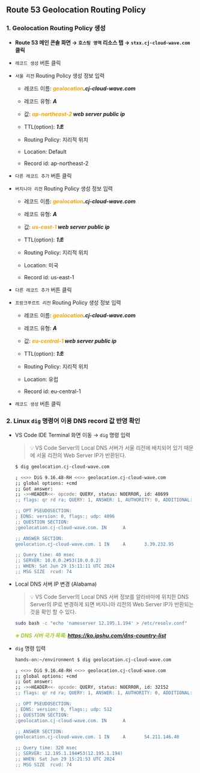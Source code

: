 ## Route 53 Geolocation Routing Policy

### 1. Geolocation Routing Policy 생성 

- **Route 53 메인 콘솔 화면 → `호스팅 영역` 리소스 탭 → `stxx.cj-cloud-wave.com` 클릭**

- `레코드 생성` 버튼 클릭

- `서울 리전` Routing Policy 생성 정보 입력

    - 레코드 이름: ***<span style="color:orange">geolocation</span>.cj-cloud-wave.com***

    - 레코드 유형: ***A***

    - 값: ***<span style="color:orange">ap-northeast-2</span> web server public ip***

    - TTL(option): ***1초***

    - Routing Policy: 지리적 위치

    - Location: Default

    - Record id: ap-northeast-2

- `다른 레코드 추가` 버튼 클릭

- `버지니아 리전` Routing Policy 생성 정보 입력

    - 레코드 이름: ***<span style="color:orange">geolocation</span>.cj-cloud-wave.com***

    - 레코드 유형: ***A***

    - 값: ***<span style="color:orange">us-east-1</span> web server public ip***

    - TTL(option): ***1초***

    - Routing Policy: 지리적 위치

    - Location: 미국

    - Record id: us-east-1

- `다른 레코드 추가` 버튼 클릭

- `프랑크푸르트 리전` Routing Policy 생성 정보 입력

    - 레코드 이름: ***<span style="color:orange">geolocation</span>.cj-cloud-wave.com***

    - 레코드 유형: ***A***

    - 값: ***<span style="color:orange">eu-central-1</span> web server public ip***

    - TTL(option): ***1초***

    - Routing Policy: 지리적 위치

    - Location: 유럽

    - Record id: eu-central-1

- `레코드 생성` 버튼 클릭

### 2. Linux `dig` 명령어 이용 DNS record 값 반영 확인

- VS Code IDE Terminal 화면 이동 → `dig` 명령 입력

  > 💡 VS Code Server의 Local DNS 서버가 서울 리전에 배치되어 있기 때문에 서울 리전의 Web Server IP가 반환된다.

    ```bash
    $ dig geolocation.cj-cloud-wave.com

    ; <<>> DiG 9.16.48-RH <<>> geolocation.cj-cloud-wave.com
    ;; global options: +cmd
    ;; Got answer:
    ;; ->>HEADER<<- opcode: QUERY, status: NOERROR, id: 48699
    ;; flags: qr rd ra; QUERY: 1, ANSWER: 1, AUTHORITY: 0, ADDITIONAL: 1

    ;; OPT PSEUDOSECTION:
    ; EDNS: version: 0, flags:; udp: 4096
    ;; QUESTION SECTION:
    ;geolocation.cj-cloud-wave.com. IN      A

    ;; ANSWER SECTION:
    geolocation.cj-cloud-wave.com. 1 IN     A       3.39.232.95

    ;; Query time: 40 msec
    ;; SERVER: 10.0.0.2#53(10.0.0.2)
    ;; WHEN: Sat Jun 29 15:11:11 UTC 2024
    ;; MSG SIZE  rcvd: 74
    ```

- Local DNS 서버 IP 변경 (Alabama)

  > 💡 VS Code Server의 Local DNS 서버 정보를 알라바마에 위치한 DNS Server의 IP로 변경하게 되면 버지니아 리전의 Web Server IP가 반환되는 것을 확인 할 수 있다.

  ```bash
  sudo bash -c "echo 'nameserver 12.195.1.194' > /etc/resolv.conf"
  ```
  
  ***<span style="color:yellowgreen">※ DNS 서버 국가 목록:</span> https://ko.ipshu.com/dns-country-list***

- `dig` 명령 입력

  ```bash
  hands-on:~/environment $ dig geolocation.cj-cloud-wave.com

  ; <<>> DiG 9.16.48-RH <<>> geolocation.cj-cloud-wave.com
  ;; global options: +cmd
  ;; Got answer:
  ;; ->>HEADER<<- opcode: QUERY, status: NOERROR, id: 32152
  ;; flags: qr rd ra; QUERY: 1, ANSWER: 1, AUTHORITY: 0, ADDITIONAL: 1

  ;; OPT PSEUDOSECTION:
  ; EDNS: version: 0, flags:; udp: 512
  ;; QUESTION SECTION:
  ;geolocation.cj-cloud-wave.com. IN      A

  ;; ANSWER SECTION:
  geolocation.cj-cloud-wave.com. 1 IN     A       54.211.146.40

  ;; Query time: 320 msec
  ;; SERVER: 12.195.1.194#53(12.195.1.194)
  ;; WHEN: Sat Jun 29 15:21:53 UTC 2024
  ;; MSG SIZE  rcvd: 74
  ```